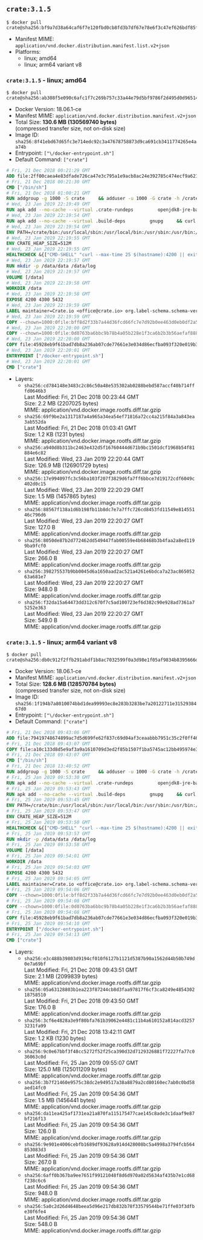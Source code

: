 ## `crate:3.1.5`

```console
$ docker pull crate@sha256:bf9a7d38a64caf6f7e120fbd0cb8fd3b7df67e78e6f3c47ef626bdf85fd92882
```

-	Manifest MIME: `application/vnd.docker.distribution.manifest.list.v2+json`
-	Platforms:
	-	linux; amd64
	-	linux; arm64 variant v8

### `crate:3.1.5` - linux; amd64

```console
$ docker pull crate@sha256:ab308f5e090c6afc1f7c269b757c33a44e79d5bf9786f2d495d0d96514aef85b
```

-	Docker Version: 18.06.1-ce
-	Manifest MIME: `application/vnd.docker.distribution.manifest.v2+json`
-	Total Size: **130.6 MB (130569740 bytes)**  
	(compressed transfer size, not on-disk size)
-	Image ID: `sha256:8f41ebd67d65fc3e714edc92c3a47678758873d9ca691cb3411774265e4aa74b`
-	Entrypoint: `["\/docker-entrypoint.sh"]`
-	Default Command: `["crate"]`

```dockerfile
# Fri, 21 Dec 2018 00:21:29 GMT
ADD file:2ff00caea4e83dfade726ca47e3c795a1e9acb8ac24e392785c474ecf9a621f2 in / 
# Fri, 21 Dec 2018 00:21:30 GMT
CMD ["/bin/sh"]
# Fri, 21 Dec 2018 01:00:21 GMT
RUN addgroup -g 1000 -S crate     && adduser -u 1000 -G crate -h /crate -S crate
# Wed, 23 Jan 2019 22:19:49 GMT
RUN apk add --no-cache --virtual .crate-rundeps         openjdk8-jre-base         python3         openssl         curl         coreutils     && apk add --no-cache --virtual .build-deps         gnupg         tar     && curl -fSL -O https://cdn.crate.io/downloads/releases/crate-3.1.5.tar.gz     && curl -fSL -O https://cdn.crate.io/downloads/releases/crate-3.1.5.tar.gz.asc     && export GNUPGHOME="$(mktemp -d)"     && gpg --keyserver hkp://keyserver.ubuntu.com:80 --recv-keys 90C23FC6585BC0717F8FBFC37FAAE51A06F6EAEB     && gpg --batch --verify crate-3.1.5.tar.gz.asc crate-3.1.5.tar.gz     && rm -rf "$GNUPGHOME" crate-3.1.5.tar.gz.asc     && tar -xf crate-3.1.5.tar.gz -C /crate --strip-components=1     && rm crate-3.1.5.tar.gz     && ln -sf /usr/bin/python3 /usr/bin/python     && apk del .build-deps
# Wed, 23 Jan 2019 22:19:54 GMT
RUN apk add --no-cache --virtual .build-deps         gnupg     && curl -fSL -O https://cdn.crate.io/downloads/releases/crash_standalone_0.24.2    && curl -fSL -O https://cdn.crate.io/downloads/releases/crash_standalone_0.24.2.asc     && export GNUPGHOME="$(mktemp -d)"     && gpg --keyserver hkp://keyserver.ubuntu.com:80 --recv-keys 90C23FC6585BC0717F8FBFC37FAAE51A06F6EAEB     && gpg --batch --verify crash_standalone_0.24.2.asc crash_standalone_0.24.2     && rm -rf "$GNUPGHOME" crash_standalone_0.24.2.asc     && mv crash_standalone_0.24.2 /usr/local/bin/crash     && chmod +x /usr/local/bin/crash     && apk del .build-deps
# Wed, 23 Jan 2019 22:19:54 GMT
ENV PATH=/crate/bin:/usr/local/sbin:/usr/local/bin:/usr/sbin:/usr/bin:/sbin:/bin
# Wed, 23 Jan 2019 22:19:55 GMT
ENV CRATE_HEAP_SIZE=512M
# Wed, 23 Jan 2019 22:19:55 GMT
HEALTHCHECK &{["CMD-SHELL" "curl --max-time 25 $(hostname):4200 || exit 1"] "30s" "30s" "0s" '\x00'}
# Wed, 23 Jan 2019 22:19:57 GMT
RUN mkdir -p /data/data /data/log
# Wed, 23 Jan 2019 22:19:57 GMT
VOLUME [/data]
# Wed, 23 Jan 2019 22:19:58 GMT
WORKDIR /data
# Wed, 23 Jan 2019 22:19:58 GMT
EXPOSE 4200 4300 5432
# Wed, 23 Jan 2019 22:19:59 GMT
LABEL maintainer=Crate.io <office@crate.io> org.label-schema.schema-version=1.0 org.label-schema.build-date=2019-01-22T17:02:01.628483081+00:00 org.label-schema.name=crate org.label-schema.description=CrateDB is a distributed SQL database handles massive amounts of machine data in real-time. org.label-schema.url=https://crate.io/products/cratedb/ org.label-schema.vcs-url=https://github.com/crate/docker-crate org.label-schema.vendor=Crate.io org.label-schema.version=3.1.5
# Wed, 23 Jan 2019 22:19:59 GMT
COPY --chown=1000:0file:bff8d2f33b7a44d36fcd66fc7e7d92b0ee463d0eb0df2a56e42511d4f1b3e9b2 in /crate/config/crate.yml 
# Wed, 23 Jan 2019 22:20:00 GMT
COPY --chown=1000:0file:0d0763ba6bbc9b78b4a05b228e1f3ca6b2b3b56aefaf888ab848f021062291d1 in /crate/config/log4j2.properties 
# Wed, 23 Jan 2019 22:20:00 GMT
COPY file:45928eb9f61bad7db8a236ab07cde77661e3e034d86ecfba093f320e019b3ce0 in /docker-entrypoint.sh 
# Wed, 23 Jan 2019 22:20:01 GMT
ENTRYPOINT ["/docker-entrypoint.sh"]
# Wed, 23 Jan 2019 22:20:01 GMT
CMD ["crate"]
```

-	Layers:
	-	`sha256:cd784148e3483c2c86c50a48e535302ab0288bebd587accf40b714fffd0646b3`  
		Last Modified: Fri, 21 Dec 2018 00:23:44 GMT  
		Size: 2.2 MB (2207025 bytes)  
		MIME: application/vnd.docker.image.rootfs.diff.tar.gzip
	-	`sha256:69f9be2a1317187a4a965a34ea54ef71816a72cc4a215f84a3a843ea3ab552da`  
		Last Modified: Fri, 21 Dec 2018 01:03:41 GMT  
		Size: 1.2 KB (1231 bytes)  
		MIME: application/vnd.docker.image.rootfs.diff.tar.gzip
	-	`sha256:a940d8b311bc2463e432d5f16760444d671b9bc1501dcf1968b54f81884e6c82`  
		Last Modified: Wed, 23 Jan 2019 22:20:44 GMT  
		Size: 126.9 MB (126901729 bytes)  
		MIME: application/vnd.docker.image.rootfs.diff.tar.gzip
	-	`sha256:17e994097fc3c56ba103f207f3829d6fa7ff6bbce7d19172cdf6049c402d0c15`  
		Last Modified: Wed, 23 Jan 2019 22:20:29 GMT  
		Size: 1.5 MB (1457865 bytes)  
		MIME: application/vnd.docker.image.rootfs.diff.tar.gzip
	-	`sha256:88567f138a1d6b198fb11b8dc7e7a7ffc726cd8453fd11549e81455146c796d6`  
		Last Modified: Wed, 23 Jan 2019 22:20:27 GMT  
		Size: 127.0 B  
		MIME: application/vnd.docker.image.rootfs.diff.tar.gzip
	-	`sha256:8050de87b2d772462dd549447fab00559e4b68468b3b4faa2a8ed1199ba9fcf0`  
		Last Modified: Wed, 23 Jan 2019 22:20:27 GMT  
		Size: 266.0 B  
		MIME: application/vnd.docker.image.rootfs.diff.tar.gzip
	-	`sha256:398275537b9bb0045d6a1650aad2ac521a4261e6bdca7a23ac86505263a681e7`  
		Last Modified: Wed, 23 Jan 2019 22:20:27 GMT  
		Size: 948.0 B  
		MIME: application/vnd.docker.image.rootfs.diff.tar.gzip
	-	`sha256:f32da15a64473dd312c670f7c5ad100723ef6d382c90e928ad7361a75252e363`  
		Last Modified: Wed, 23 Jan 2019 22:20:27 GMT  
		Size: 549.0 B  
		MIME: application/vnd.docker.image.rootfs.diff.tar.gzip

### `crate:3.1.5` - linux; arm64 variant v8

```console
$ docker pull crate@sha256:db0c912f2ffb291abdf1b8ac7032599f0a3d98e1f05af9834b8395666dd5a9b3
```

-	Docker Version: 18.06.1-ce
-	Manifest MIME: `application/vnd.docker.distribution.manifest.v2+json`
-	Total Size: **128.6 MB (128570784 bytes)**  
	(compressed transfer size, not on-disk size)
-	Image ID: `sha256:1f194b7a8010074bbd1dea99993ec8e283b3283be7a20122711e3152938467d0`
-	Entrypoint: `["\/docker-entrypoint.sh"]`
-	Default Command: `["crate"]`

```dockerfile
# Fri, 21 Dec 2018 09:43:06 GMT
ADD file:79419748674899ac7d5d699fe62f837c69d04af3ceaabbb7951c35c2f0ff46fa in / 
# Fri, 21 Dec 2018 09:43:07 GMT
COPY file:a10c133d8d5e9af3a9a1610709d3ed2f85b1507f1ba5745ac12bb495974e3fe6 in /etc/localtime 
# Fri, 21 Dec 2018 09:43:07 GMT
CMD ["/bin/sh"]
# Fri, 21 Dec 2018 13:40:52 GMT
RUN addgroup -g 1000 -S crate     && adduser -u 1000 -G crate -h /crate -S crate
# Fri, 25 Jan 2019 09:53:30 GMT
RUN apk add --no-cache --virtual .crate-rundeps         openjdk8-jre-base         python3         openssl         curl         coreutils     && apk add --no-cache --virtual .build-deps         gnupg         tar     && curl -fSL -O https://cdn.crate.io/downloads/releases/crate-3.1.5.tar.gz     && curl -fSL -O https://cdn.crate.io/downloads/releases/crate-3.1.5.tar.gz.asc     && export GNUPGHOME="$(mktemp -d)"     && gpg --keyserver hkp://keyserver.ubuntu.com:80 --recv-keys 90C23FC6585BC0717F8FBFC37FAAE51A06F6EAEB     && gpg --batch --verify crate-3.1.5.tar.gz.asc crate-3.1.5.tar.gz     && rm -rf "$GNUPGHOME" crate-3.1.5.tar.gz.asc     && tar -xf crate-3.1.5.tar.gz -C /crate --strip-components=1     && rm crate-3.1.5.tar.gz     && ln -sf /usr/bin/python3 /usr/bin/python     && apk del .build-deps
# Fri, 25 Jan 2019 09:53:43 GMT
RUN apk add --no-cache --virtual .build-deps         gnupg     && curl -fSL -O https://cdn.crate.io/downloads/releases/crash_standalone_0.24.2    && curl -fSL -O https://cdn.crate.io/downloads/releases/crash_standalone_0.24.2.asc     && export GNUPGHOME="$(mktemp -d)"     && gpg --keyserver hkp://keyserver.ubuntu.com:80 --recv-keys 90C23FC6585BC0717F8FBFC37FAAE51A06F6EAEB     && gpg --batch --verify crash_standalone_0.24.2.asc crash_standalone_0.24.2     && rm -rf "$GNUPGHOME" crash_standalone_0.24.2.asc     && mv crash_standalone_0.24.2 /usr/local/bin/crash     && chmod +x /usr/local/bin/crash     && apk del .build-deps
# Fri, 25 Jan 2019 09:53:45 GMT
ENV PATH=/crate/bin:/usr/local/sbin:/usr/local/bin:/usr/sbin:/usr/bin:/sbin:/bin
# Fri, 25 Jan 2019 09:53:47 GMT
ENV CRATE_HEAP_SIZE=512M
# Fri, 25 Jan 2019 09:53:50 GMT
HEALTHCHECK &{["CMD-SHELL" "curl --max-time 25 $(hostname):4200 || exit 1"] "30s" "30s" "0s" '\x00'}
# Fri, 25 Jan 2019 09:53:57 GMT
RUN mkdir -p /data/data /data/log
# Fri, 25 Jan 2019 09:53:58 GMT
VOLUME [/data]
# Fri, 25 Jan 2019 09:54:01 GMT
WORKDIR /data
# Fri, 25 Jan 2019 09:54:03 GMT
EXPOSE 4200 4300 5432
# Fri, 25 Jan 2019 09:54:05 GMT
LABEL maintainer=Crate.io <office@crate.io> org.label-schema.schema-version=1.0 org.label-schema.build-date=2019-01-22T17:02:01.628483081+00:00 org.label-schema.name=crate org.label-schema.description=CrateDB is a distributed SQL database handles massive amounts of machine data in real-time. org.label-schema.url=https://crate.io/products/cratedb/ org.label-schema.vcs-url=https://github.com/crate/docker-crate org.label-schema.vendor=Crate.io org.label-schema.version=3.1.5
# Fri, 25 Jan 2019 09:54:06 GMT
COPY --chown=1000:0file:bff8d2f33b7a44d36fcd66fc7e7d92b0ee463d0eb0df2a56e42511d4f1b3e9b2 in /crate/config/crate.yml 
# Fri, 25 Jan 2019 09:54:08 GMT
COPY --chown=1000:0file:0d0763ba6bbc9b78b4a05b228e1f3ca6b2b3b56aefaf888ab848f021062291d1 in /crate/config/log4j2.properties 
# Fri, 25 Jan 2019 09:54:08 GMT
COPY file:45928eb9f61bad7db8a236ab07cde77661e3e034d86ecfba093f320e019b3ce0 in /docker-entrypoint.sh 
# Fri, 25 Jan 2019 09:54:10 GMT
ENTRYPOINT ["/docker-entrypoint.sh"]
# Fri, 25 Jan 2019 09:54:13 GMT
CMD ["crate"]
```

-	Layers:
	-	`sha256:e3c488b39803d9194cf010f6127b1121d5387b90a1562d44b50b749d0e7a69bf`  
		Last Modified: Fri, 21 Dec 2018 09:43:51 GMT  
		Size: 2.1 MB (2099839 bytes)  
		MIME: application/vnd.docker.image.rootfs.diff.tar.gzip
	-	`sha256:05a63128803b1ea223f87244cb8d3faa97817f6cf3ca8249e485430218758510`  
		Last Modified: Fri, 21 Dec 2018 09:43:50 GMT  
		Size: 176.0 B  
		MIME: application/vnd.docker.image.rootfs.diff.tar.gzip
	-	`sha256:3cf6e4828a3e9f80bfa761b39062e4481c11b4a610152a814acd32573231fa99`  
		Last Modified: Fri, 21 Dec 2018 13:42:11 GMT  
		Size: 1.2 KB (1230 bytes)  
		MIME: application/vnd.docker.image.rootfs.diff.tar.gzip
	-	`sha256:9c0e67bbf3f48cc5272f52f25ca390d32d7129326881f72227fa77c036063c0d`  
		Last Modified: Fri, 25 Jan 2019 09:55:07 GMT  
		Size: 125.0 MB (125011209 bytes)  
		MIME: application/vnd.docker.image.rootfs.diff.tar.gzip
	-	`sha256:3b7f21460e9575c38dc2e949517a38a8879a2cd80160ec7ab0c0bd58aed14fc0`  
		Last Modified: Fri, 25 Jan 2019 09:54:36 GMT  
		Size: 1.5 MB (1456441 bytes)  
		MIME: application/vnd.docker.image.rootfs.diff.tar.gzip
	-	`sha256:da11ea425af1731ea21a870fa115175477cae145c8ade3c1daaf9e87bf216f13`  
		Last Modified: Fri, 25 Jan 2019 09:54:36 GMT  
		Size: 126.0 B  
		MIME: application/vnd.docker.image.rootfs.diff.tar.gzip
	-	`sha256:9e901e4006cebfb1689df93628a914d428008bc5a4998a3794fcb564853083d3`  
		Last Modified: Fri, 25 Jan 2019 09:54:36 GMT  
		Size: 267.0 B  
		MIME: application/vnd.docker.image.rootfs.diff.tar.gzip
	-	`sha256:6aff0b367ba9ee7651f99121048f8d6d970a02d5634af435b7e1cd68f238c6c6`  
		Last Modified: Fri, 25 Jan 2019 09:54:36 GMT  
		Size: 948.0 B  
		MIME: application/vnd.docker.image.rootfs.diff.tar.gzip
	-	`sha256:5a0c2d26d4648beea5d96e217db832b78f33579544be71ffe03f3dfbe30f6fe4`  
		Last Modified: Fri, 25 Jan 2019 09:54:36 GMT  
		Size: 548.0 B  
		MIME: application/vnd.docker.image.rootfs.diff.tar.gzip

